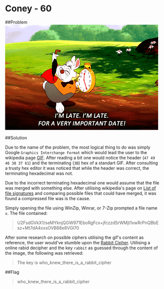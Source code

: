 # Coney - 60

##Problem
![coney](https://github.com/Superari/sCTF-2015/blob/master/q1/files/coney.gif "Coney")

##Solution

Due to the name of the problem, the most logical thing to do was simply Google ```Graphics Interchange Format``` which would lead the user to the wikipedia page [GIF](http://en.wikipedia.org/wiki/GIF). After reading a bit one would notice the header (```47 49 46 38 37 61```) and the terminating (```3B```) hex of a standart GIF. After consulting a trusty hex editor it was noticed that while the header was correct, the terminating hexadecimal was not.

Due to the incorrect terminating hexadecimal one would assume that the file was merged with something else. After utilising wikipedia's page on [List of file signatures](http://en.wikipedia.org/wiki/List_of_file_signatures) and comparing possible files that could have merged, it was found a compressed file was is the cause.

Simply opening the file using WinZip, Winrar, or 7-Zip prompted a file name ```x```. The file contained:

>U2FsdGVkX1/seMYknjQGW971EboRgFcx+jfczzdSrWMjt1xwRrPnQBbEsz+Mt7dA4xxsOVB88e8VGl70

After some research on possible ciphers utilising the gif's content as reference, the user would've stumble upon the [Rabbit Cipher](http://en.wikipedia.org/wiki/Rabbit_%28cipher%29). Utilising a online rabid decipher and the key ```rabbit``` as guessed through the content of the image, the following was retrieved:

>The key is who_knew_there_is_a_rabbit_cipher


##Flag

>who_knew_there_is_a_rabbit_cipher
